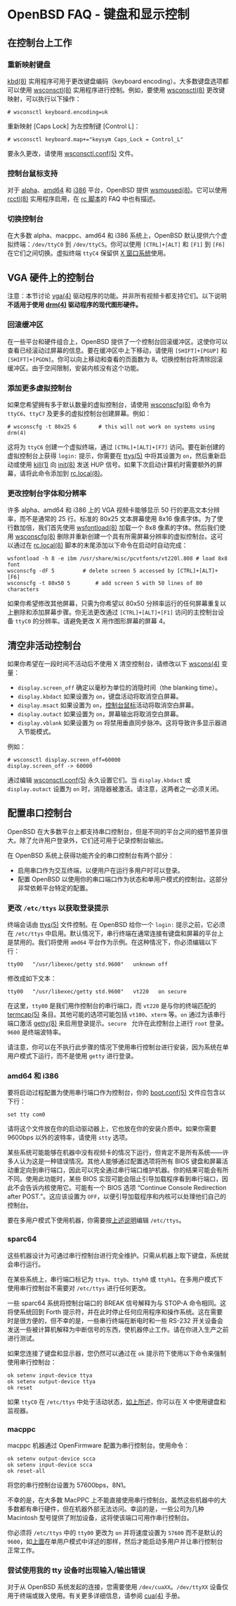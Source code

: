 # OpenBSD FAQ - 键盘和显示控制

## 在控制台上工作

### 重新映射键盘

[kbd(8)](https://man.openbsd.org/kbd) 实用程序可用于更改键盘编码（keyboard encoding）。大多数键盘选项都可以使用 [wsconsctl(8)](https://man.openbsd.org/wsconsctl) 实用程序进行控制。例如，要使用 [wsconsctl(8)](https://man.openbsd.org/wsconsctl) 更改键映射，可以执行以下操作：

```
# wsconsctl keyboard.encoding=uk
```

重新映射 [Caps Lock] 为左控制键 [Control L]：

```
# wsconsctl keyboard.map+="keysym Caps_Lock = Control_L"
```

要永久更改，请使用 [wsconsctl.conf(5)](https://man.openbsd.org/wsconsctl.conf) 文件。

### 控制台鼠标支持

对于 [alpha](https://www.openbsd.org/alpha.html)、[amd64](https://www.openbsd.org/amd64.html) 和 [i386](https://www.openbsd.org/i386.html) 平台，OpenBSD 提供 [wsmoused(8)](https://man.openbsd.org/wsmoused)。它可以使用 [rcctl(8)](https://man.openbsd.org/rcctl) 实用程序启用，在 [rc 脚本](https://www.openbsd.org/faq/faq10.html#rc)的 FAQ 中也有描述。

### 切换控制台

在大多数 alpha、macppc、amd64 和 i386 系统上，OpenBSD 默认提供六个虚拟终端：`/dev/ttyC0` 到 `/dev/ttyC5`。你可以使用 `[CTRL]+[ALT]` 和 `[F1]` 到 `[F6]` 在它们之间切换。虚拟终端 `ttyC4` 保留供 [X 窗口系统](https://www.openbsd.org/faq/faq11.html)使用。

## VGA 硬件上的控制台

注意：本节讨论 [vga(4)](https://man.openbsd.org/vga) 驱动程序的功能。并非所有视频卡都支持它们。以下说明**不适用于使用 [drm(4)](https://man.openbsd.org/drm) 驱动程序的现代图形硬件。**

### 回滚缓冲区

在一些平台和硬件组合上，OpenBSD 提供了一个控制台回滚缓冲区。这使你可以查看已经滚动过屏幕的信息。要在缓冲区中上下移动，请使用 `[SHIFT]+[PGUP]` 和 `[SHIFT]+[PGDN]`。你可以向上移动和查看的页面数为 8。切换控制台将清除回滚缓冲区。由于空间限制，安装内核没有这个功能。

### 添加更多虚拟控制台

如果您希望拥有多于默认数量的虚拟控制台，请使用 [wsconscfg(8)](https://man.openbsd.org/wsconscfg) 命令为 `ttyC6`、`ttyC7` 及更多的虚拟控制台创建屏幕。例如：

```
# wsconscfg -t 80x25 6       # this will not work on systems using drm(4)
```

这将为 `ttyC6` 创建一个虚拟终端，通过 `[CTRL]+[ALT]+[F7]` 访问。要在新创建的虚拟控制台上获得 `login:` 提示，你需要在 [ttys(5)](https://man.openbsd.org/ttys) 中将其设置为 `on`，然后重新启动或使用 [kill(1)](https://man.openbsd.org/kill) 向 [init(8)](https://man.openbsd.org/init) 发送 HUP 信号。如果下次启动计算机时需要额外的屏幕，请将此命令添加到 [rc.local(8)](https://man.openbsd.org/rc.local)。

### 更改控制台字体和分辨率

许多 alpha、amd64 和 i386 上的 VGA 视频卡能够显示 50 行的更高文本分辨率，而不是通常的 25 行。标准的 80x25 文本屏幕使用 8x16 像素字体。为了使行数加倍，我们首先使用 [wsfontload(8)](https://man.openbsd.org/wsfontload) 加载一个 8x8 像素的字体。然后我们使用 [wsconscfg(8)](https://man.openbsd.org/wsconscfg) 删除并重新创建一个具有所需屏幕分辨率的虚拟控制台。这可以通过在 [rc.local(8)](https://man.openbsd.org/rc.local) 脚本的末尾添加以下命令在启动时自动完成：

```
wsfontload -h 8 -e ibm /usr/share/misc/pcvtfonts/vt220l.808	# load 8x8 font
wsconscfg -dF 5			# delete screen 5 accessed by [CTRL]+[ALT]+[F6]
wsconscfg -t 80x50 5		# add screen 5 with 50 lines of 80 characters
```

如果你希望修改其他屏幕，只需为你希望以 80x50 分辨率运行的任何屏幕重复以上删除和添加屏幕步骤。你无法更改通过 `[CTRL]+[ALT]+[F1]` 访问的主控制台设备 `ttyC0` 的分辨率。请避免更改 X 用作图形屏幕的屏幕 4。

## 清空非活动控制台

如果你希望在一段时间不活动后不使用 X 清空控制台，请修改以下 [wscons(4)](https://man.openbsd.org/wscons) 变量：

- `display.screen_off` 确定以毫秒为单位的消隐时间（the blanking time）。
- `display.kbdact` 如果设置为 `on`，键盘活动将取消空白屏幕。
- `display.msact` 如果设置为 `on`，[控制台鼠标](https://www.openbsd.org/faq/faq7.html#ConsoleMouse)活动将取消空白屏幕。
- `display.outact` 如果设置为 `on`，屏幕输出将取消空白屏幕。
- `display.vblank` 如果设置为 `on` 将禁用垂直同步脉冲。这将导致许多显示器进入节能模式。

例如：

```
# wsconsctl display.screen_off=60000
display.screen_off -> 60000
```

通过编辑 [wsconsctl.conf(5)](https://man.openbsd.org/wsconsctl.conf) 永久设置它们。当 `display.kbdact` 或 `display.outact` 设置为 `on` 时，消隐器被激活。请注意，这两者之一必须关闭。

## 配置串口控制台

OpenBSD 在大多数平台上都支持串口控制台，但是不同的平台之间的细节差异很大。除了允许用户登录外，它们还可用于记录控制台输出。

在 OpenBSD 系统上获得功能齐全的串口控制台有两个部分：

- 启用串口作为交互终端，以便用户在运行多用户时可以登录。
- 配置 OpenBSD 以使用你的串口端口作为状态和单用户模式的控制台。这部分非常依赖平台特定的配置。

### 更改 `/etc/ttys` 以获取登录提示

终端会话由 [ttys(5)](https://man.openbsd.org/ttys) 文件控制。在 OpenBSD 给你一个 `login:` 提示之前，它必须在 `/etc/ttys` 中启用。默认情况下，串行终端在通常连接有键盘和屏幕的平台上是禁用的。我们将使用 `amd64` 平台作为示例。在这种情况下，你必须编辑以下行：

```
tty00   "/usr/libexec/getty std.9600"   unknown off
```

修改成如下文本：

```
tty00   "/usr/libexec/getty std.9600"   vt220   on secure
```

在这里，`tty00` 是我们用作控制台的串行端口，而 `vt220` 是与你的终端匹配的 [termcap(5)](https://man.openbsd.org/termcap.5) 条目。其他可能的选项可能包括 `vt100`、`xterm` 等。`on` 通过为该串行端口激活 [getty(8)](https://man.openbsd.org/getty) 来启用登录提示。`secure ` 允许在此控制台上进行 `root` 登录。`9600` 是终端波特率。

请注意，你可以在不执行此步骤的情况下使用串行控制台进行安装，因为系统在单用户模式下运行，而不是使用 `getty` 进行登录。

### amd64 和 i386

要将启动过程配置为使用串行端口作为控制台，你的 [boot.conf(5)](https://man.openbsd.org/amd64/boot.conf) 文件应包含以下行：

```
set tty com0
```

请将这个文件放在你的启动驱动器上，它也放在你的安装介质中。如果你需要 9600bps 以外的波特率，请使用 `stty` 选项。

某些系统可能能够在机器中没有视频卡的情况下运行，但肯定不是所有系统——许多人认为这是一种错误情况。其他人能够通过配置选项将所有 BIOS 键盘和屏幕活动重定向到串行端口，因此可以完全通过串行端口维护机器。你的结果可能会有所不同。使用此功能时，某些 BIOS 实现可能会阻止引导加载程序看到串行端口，因此不会告诉内核使用它。可能有一个 BIOS 选项 “Continue Console Redirection after POST.”。这应该设置为 `OFF`，以便引导加载程序和内核可以处理他们自己的控制台。

要在多用户模式下使用机器，你需要按[上述说明](https://www.openbsd.org/faq/faq7.html#SerContty)编辑 `/etc/ttys`。

### sparc64

这些机器设计为可通过串行控制台进行完全维护。只需从机器上取下键盘，系统就会串行运行。

在某些系统上，串行端口标记为 `ttya`、`ttyb`、`ttyh0` 或 `ttyh1`。在多用户模式下使用串行控制台不需要对 `/etc/ttys` 进行任何更改。

一些 sparc64 系统将控制台端口的 BREAK 信号解释为与 STOP-A 命令相同。这将使系统回到 Forth 提示符，并在此时停止任何应用程序和操作系统。这在需要时是很方便的，但不幸的是，一些串行终端在断电时和一些 RS-232 开关设备会发送一些被计算机解释为中断信号的东西，使机器停止工作。请在你进入生产之前进行测试。

如果您连接了键盘和显示器，您仍然可以通过在 `ok` 提示符下使用以下命令来强制使用串行控制台：

```
ok setenv input-device ttya
ok setenv output-device ttya
ok reset
```

如果 `ttyC0` 在 `/etc/ttys` 中处于活动状态，[如上所述](https://www.openbsd.org/faq/faq7.html#SerContty)，你可以在 X 中使用键盘和监视器。

### macppc

macppc 机器通过 OpenFirmware 配置为串行控制台。使用命令：

```
ok setenv output-device scca
ok setenv input-device scca
ok reset-all
```

将您的串行控制台设置为 57600bps，8N1。

不幸的是，在大多数 MacPPC 上不能直接使用串行控制台。虽然这些机器中的大多数都有串行硬件，但在机器外部无法访问。幸运的是，一些公司为几种 Macintosh 型号提供了附加设备，这将使该端口可用作串行控制台。

你必须将 `/etc/ttys` 中的 `tty00` 更改为 `on` 并将速度设置为 `57600` 而不是默认的 `9600`，如[上面](https://www.openbsd.org/faq/faq7.html#SerContty)在单用户模式中详述的那样，然后才能启动多用户并让串行控制台正常工作。

### 尝试使用我的 tty 设备时出现输入/输出错误

对于从 OpenBSD 系统发起的连接，您需要使用 `/dev/cuaXX`。`/dev/ttyXX` 设备仅用于终端或拨入使用。有关更多详细信息，请参阅 [cua(4)](https://man.openbsd.org/cua) 手册。